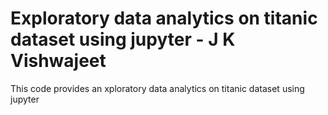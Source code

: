 # Exploratory data analytics on titanic dataset using jupyter - J K Vishwajeet
This code provides an xploratory data analytics on titanic dataset using jupyter 
